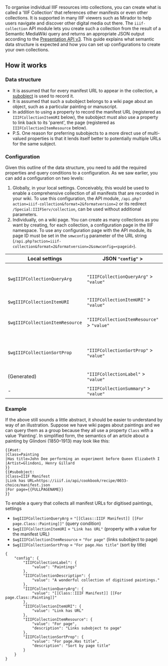To organise individual IIIF resources into collections, you can create what is called a 'IIIF Collection' that references other manifests or even other collections. It is supported in many IIIF viewers such as Mirador to help users navigate and discover other digital media out there. The `iiif-collection` API module lets you create such a collection from the result of a Semantic MediaWiki query and returns an appropriate JSON output according to the [Presentation API v3](https://iiif.io/api/presentation/3.0/#51-collection). This guide explains what semantic data structure is expected and how you can set up configurations to create your own collections.

## How it works

### Data structure
- It is assumed that for every manifest URL to appear in the collection, a [subobject](https://www.semantic-mediawiki.org/wiki/Help:Adding_subobjects) is used to record it. 
- It is assumed that such a subobject belongs to a wiki page about an object, such as a particular painting or manuscript.
- In addition to using a property to record the manifest URL (registered as `IIIFCollectionItemURI` below), the subobject must also use a property to link back to its 'parent', the page (registered as `IIIFCollectionItemResource` below).
- P.S. One reason for preferring subobjects to a more direct use of multi-valued properties is that it lends itself better to potentially multiple URLs for the same subject.

### Configuration
Given this outline of the data structure, you need to add the required properties and query conditions to a configuration. As we saw earlier, you can add a configuration on two levels:

1. Globally, in your local settings. Conceivably, this would be used to enable a comprehensive collection of all manifests that are recorded in your wiki. To use this configuration, the API module, `/api.php?action=iiif-collection&format=2&formatversion=2` or its redirect `/Special:IIIFServ/collection`, can be used without additional parameters.
2. Individually, on a wiki page. You can create as many collections as you want by creating, for each collection, a configuration page in the IIIF namespace. To use any configuration page with the API module, its page ID must be set in the `smwconfig` parameter of the URL string (`/api.php?action=iiif-collection&format=2&formatversion=2&smwconfig=<pageid>`). 

| Local settings  | JSON `"config"` > | Description |
| ------------- | ------------- | ------------- |
|  `$wgIIIFCollectionQueryArg` | `"IIIFCollectionQueryArg"` > `"value"` | condition to query for every subobject that uses the property specified in `IIIFCollectionItemURI` |
| `$wgIIIFCollectionItemURI` | `"IIIFCollectionItemURI"` > `"value"` | the property used to record a manifest URL |
| `$wgIIIFCollectionItemResource` | `"IIIFCollectionItemResource"` > `"value"` | the property used to link back from the subobject to the wiki page |
| `$wgIIIFCollectionSortProp` | `"IIIFCollectionSortProp"` > `"value"` | property used to sort items of the collection. Use commas to separate multiple properties. |
| (Generated) | `"IIIFCollectionLabel"` > `"value"` | Label for the collection |
| - | `"IIIFCollectionSummary"` > `"value"` | Short summary of the collection |

### Example
If the above still sounds a little abstract, it should be easier to understand by way of an illustration. Suppose we have wiki pages about paintings and we can query them as a group because they all use a property `Class` with a value 'Painting'. In simplified form, the semantics of an article about a painting by Glindoni (1850–1913) may look like this:

```
{{#set:
|Class=Painting
|Has title=John Dee performing an experiment before Queen Elizabeth I
|Artist=Glindoni, Henry Gillard
}}
{{#subobject:
|Class=IIIF Manifest
|Link has URL=https://iiif.io/api/cookbook/recipe/0033-choice/manifest.json
|For page={{FULLPAGENAME}}
}}
```

To enable a query that collects all manifest URLs for digitised paintings, settings 

- `$wgIIIFCollectionQueryArg` = `"[[Class::IIIF Manifest]] [[For page.Class::Painting]]"` (query condition)
- `$wgIIIFCollectionItemURI` = `"Link has URL"` (property with a value for the manifest URL)
- `$wgIIIFCollectionItemResource` = `"For page"` (links subobject to page)
- `$wgIIIFCollectionSortProp` = `"For page.Has title"` (sort by title)

```
{
	"config": {
		"IIIFCollectionLabel": {
			"value": "Paintings"
		},
		"IIIFCollectionDescriptipn": {
			"value": "A wonderful collection of digitised paintings."
		},
		"IIIFCollectionQueryArg": {
			"value": "[[Class::IIIF Manifest]] [[For page.Class::Painting]]"
		},
		"IIIFCollectionItemURI": {
			"value": "Link has URL"
		},
		"IIIFCollectionItemResource": {
			"value": "For page",
			"description": "Links subobject to page"
		},
		"IIIFCollectionSortProp": {
			"value": "For page.Has title",
			"description": "Sort by page title"
		}
	}
}
```
